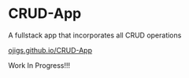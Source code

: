 # CRUD-App
A fullstack app that incorporates all CRUD operations

<a href="https://ojigs.github.io/CRUD-App">ojigs.github.io/CRUD-App</a>

Work In Progress!!!
